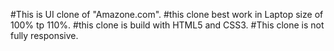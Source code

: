 #This is UI clone of "Amazone.com".
#this clone best work in Laptop size of 100% tp 110%.
#this clone is build with HTML5 and CSS3.
#This clone is not fully responsive.
